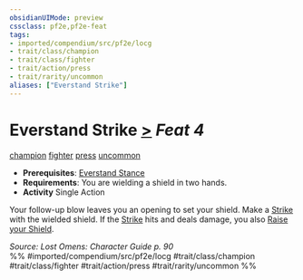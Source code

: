 ```yaml
---
obsidianUIMode: preview
cssclass: pf2e,pf2e-feat
tags:
- imported/compendium/src/pf2e/locg
- trait/class/champion
- trait/class/fighter
- trait/action/press
- trait/rarity/uncommon
aliases: ["Everstand Strike"]
---
```

# Everstand Strike  [>](chapter-9-playing-the-game.md#Actions "Single Action") *Feat 4*  
[champion](rules/traits/champion.md)  [fighter](rules/traits/fighter.md)  [press](press.md)  [uncommon](uncommon.md)  

- **Prerequisites**: [Everstand Stance](everstand-stance-locg.md)
- **Requirements**: You are wielding a shield in two hands.
- **Activity** Single Action

Your follow-up blow leaves you an opening to set your shield. Make a [Strike](strike.md) with the wielded shield. If the [Strike](strike.md) hits and deals damage, you also [Raise your Shield](raise-a-shield.md).

*Source: Lost Omens: Character Guide p. 90*  
%% #imported/compendium/src/pf2e/locg #trait/class/champion #trait/class/fighter #trait/action/press #trait/rarity/uncommon %%
